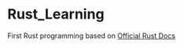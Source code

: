 # Rust_Learning
First Rust programming based on [Official Rust Docs](https://doc.rust-lang.org/book/title-page.html)
